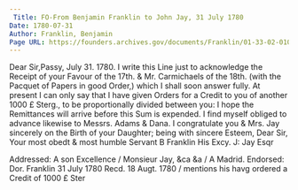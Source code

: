 ```yaml
---
 Title: FO-From Benjamin Franklin to John Jay, 31 July 1780
Date: 1780-07-31
Author: Franklin, Benjamin
Page URL: https://founders.archives.gov/documents/Franklin/01-33-02-0104
---
```


Dear Sir,Passy, July 31. 1780.
I write this Line just to acknowledge the Receipt of your Favour of the 17th. & Mr. Carmichaels of the 18th. (with the Pacquet of Papers in good Order,) which I shall soon answer fully. At present I can only say that I have given Orders for a Credit to you of another 1000 £ Sterg., to be proportionally divided between you: I hope the Remittances will arrive before this Sum is expended. I find myself obliged to advance likewise to Messrs. Adams & Dana.
I congratulate you & Mrs. Jay sincerely on the Birth of your Daughter; being with sincere Esteem, Dear Sir, Your most obedt & most humble Servant
B Franklin
His Excy. J: Jay Esqr
 
Addressed: A son Excellence / Monsieur Jay, &ca &a / A Madrid.
Endorsed: Dor. Franklin 31 July 1780 Recd. 18 Augt. 1780 / mentions his havg ordered a Credit of 1000 £ Ster

